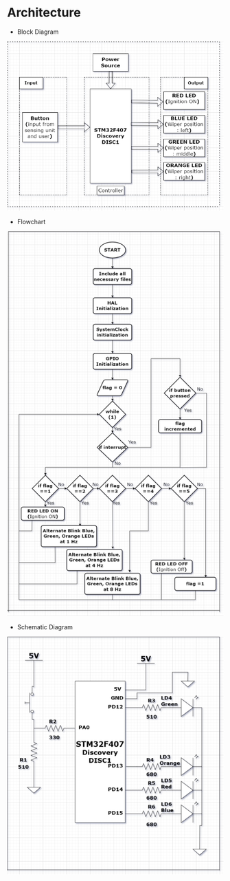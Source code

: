 # Architecture

* Block Diagram

![Block Diagram](https://github.com/ITSMEUNICK-21/M3_Wiper_Control_System/blob/main/2_Design/Block_Diagram_M3.drawio.png)

* Flowchart

![Flowchart](https://github.com/ITSMEUNICK-21/M3_Wiper_Control_System/blob/main/2_Design/Flowchart_M3.drawio.png)

* Schematic Diagram

![Schematic Diagram](https://github.com/ITSMEUNICK-21/M3_Wiper_Control_System/blob/main/2_Design/Schematic_M3.png)





